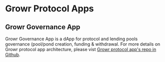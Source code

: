 # Growr Protocol Apps
## Growr Governance App
Growr Governance App is a dApp for protocol and lending pools governance (pool/pond creation, funding & withdrawal.
For more details on Growr protocol app architecture, please vist [Growr protocol app's repo in Github](https://github.com/growr-xyz/growr-protocol-app/wiki).
